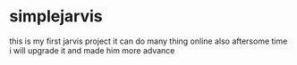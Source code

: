 # simplejarvis
this is my first jarvis project
it can do many thing online also 
aftersome time i will upgrade it
and made him more advance
